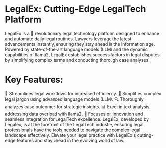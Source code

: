 # LegalEx: Cutting-Edge LegalTech Platform

LegalEx is a 🚀 revolutionary legal technology platform designed to enhance and automate daily legal routines. Lawyers leverage the latest advancements instantly, ensuring they stay ahead in the information age. Powered by state-of-the-art language models (LLM) and the dynamic capabilities of llama2, LegalEx establishes success factors in legal disputes by simplifying complex terms and conducting thorough case analyses.

# Key Features:

🔄 Streamlines legal workflows for increased efficiency.
🧠 Simplifies complex legal jargon using advanced language models (LLM).
🔍 Thoroughly analyzes case outcomes for strategic insights.
📊 Excel in text analysis, addressing data overload with llama2.
🔧 Focuses on innovation and seamless integration for LegalTech excellence.
LegalEx, developed by Legalex, is at the forefront of the LegalTech industry, ensuring legal professionals have the tools needed to navigate the complex legal landscape effectively. Elevate your legal practice with LegalEx's cutting-edge features and stay ahead in the evolving world of law.
